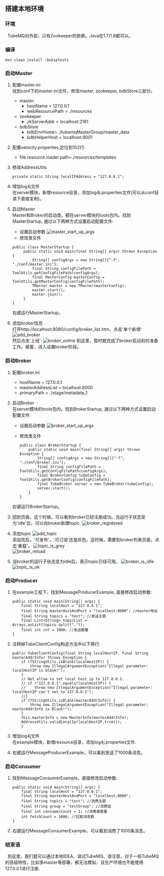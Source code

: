 ## 搭建本地环境

### 环境
  &nbsp;&nbsp;TubeMQ对外部，只有Zookeeper的依赖。Java在1.7/1.8都可以。

### 编译
   ```
   mvn clean install -DskipTests
   ```  
### 启动Master 
   1. 配置master.ini
      <br>找到conf下的master.ini文件，修改master, zookeeper,  bdbStore三部分。
      - master:
        - hostName = 127.0.0.1
        - webResourcePath = ./resources
      - zookeeper
        - zkServerAddr = localhost:2181
      - bdbStore 
        - bdbEnvHome= ./tubemqMasterGroup/master_data
        - bdbHelperHost = localhost:9001
   
   2. 配置velocity.properties,定位到102行:
      - file.resource.loader.path=./resources/templates
   
   3. 修改AddressUtils
      ```
      private static String localIPAddress = "127.0.0.1";
      ```
   
   4. 增加log4j文件
      <br>在server模块，新增resource目录，添加log4j.properties文件(可以从conf目录下直接复制)。
   
   5. 启动Master
      <br>Master和Broker的启动类，都在server模块的tools包内。找到MasterStartup, 通过以下两种方式设置启动配置文件:
      - 设置启动参数
      ![master_start_up_args](standalone_setup_img/master_startup_args.png)
      - 修改类文件
      ```
      public class MasterStartup {
           public static void main(final String[] args) throws Exception {
               String[] configArgs = new String[]{"-f", "./conf/master.ini"};
               final String configFilePath = ToolUtils.getConfigFilePath(configArgs);
               final MasterConfig masterConfig = ToolUtils.getMasterConfig(configFilePath);
               TMaster master = new TMaster(masterConfig);
               master.start();
               master.join();
           }
      }
      ```
      右键运行MasterStartup。
   
   6. 添加broker信息
      <br>打开http://localhost:8080/config/broker_list.htm，点击'单个新增'
      ![add_broker](standalone_setup_img/add_broker.jpg)   
      然后点击'上线':
      ![broker_online](standalone_setup_img/broker_online.jpg)
      到这里，暂时就完成了broker启动前的准备工作。接着，进入设置broker阶段。

### 启动Broker
   1. 配置broker.ini
      - hostName = 127.0.0.1
      - masterAddressList = localhost:8000
      - primaryPath = ./stage/metadata_1
   
   2. 启动Broker
      <br>在server模块的tools包内。找到BrokerStartup, 通过以下两种方式设置启动配置文件:
      
      - 设置启动参数
      ![broker_start_up_args](standalone_setup_img/broker_startup_args.jpg)
      
      - 修改类文件
        ```
        public class BrokerStartup {
            public static void main(final String[] args) throws Exception {
                String[] configArgs = new String[]{"-f", "./conf/broker.ini"};
                final String configFilePath = ToolUtils.getConfigFilePath(configArgs);
                final BrokerConfig tubeConfig = ToolUtils.getBrokerConfig(configFilePath);
                final TubeBroker server = new TubeBroker(tubeConfig);
                server.start();
            }
        }
        ```
      右键运行BrokerStartup。
      
   3. 回到页面，这个时候，可以看到broker已经注册成功。当运行子状态变为'idle'后，可以向broker新建topic.
      ![broker_registered](standalone_setup_img/broker_registered.jpg) 
     
   4. 添加topic
      ![add_topic](standalone_setup_img/add_topic.jpg)   
      添加完后，'可发布'，'可订阅'还是灰色，这时候，需要到broker列表页面，点击'重载'。
      ![topic_is_grey](standalone_setup_img/topic_is_grey.jpg)  
      ![broker_reload](standalone_setup_img/broker_reload.jpg)  
   
   5. 当broker的运行子状态变为idle后，表示topic已经可用。
      ![broker_is_idle](standalone_setup_img/broker_is_idle.jpg)  
      ![topic_is_ok](standalone_setup_img/topic_is_ok.jpg) 
     
### 启动Producer
   1. 在example工程下，找到MessageProducerExample, 直接修改启动参数:
      ```
      public static void main(String[] args) {
          final String localHost = "127.0.0.1";
          final String masterHostAndPort = "localhost:8000"; //master地址
          final String topics = "test"; //发送主题
          final List<String> topicList = Arrays.asList(topics.split(","));
          final int cnt = 1000; //发送数量
      }       
      ``` 
   
   2. 注释掉TubeClientConfig构造方法中以下两行:
      ``` 
      public TubeClientConfig(final String localHostIP, final String masterAddrInfo) throws Exception {
          if (TStringUtils.isBlank(localHostIP)) {
              throw new IllegalArgumentException("Illegal parameter: localHostIP is blank!");
          }
          // Not allow to set local host ip to 127.0.0.1.
          // if ("127.0.0.1".equals(localHostIP)) {
          //    throw new IllegalArgumentException("Illegal parameter: localHostIP can't set to 127.0.0.1");
          //}
          if (TStringUtils.isBlank(masterAddrInfo)) {
              throw new IllegalArgumentException("Illegal parameter: masterAddrInfo is Blank!");
          }
          this.masterInfo = new MasterInfo(masterAddrInfo);
          AddressUtils.validLocalIp(localHostIP.trim());
          }
      ```    
   3. 增加log4j文件
      <br>在example模块，新增resource目录，添加log4j.properties文件.
   
   4. 右键运行MessageProducerExample，可以看到发送了1000条消息。  

### 启动Consumer
   1. 找到MessageConsumerExample，直接修改启动参数:
      ```
      public static void main(String[] args) {
          final String localHost = "127.0.0.1";
          final String masterHostAndPort = "localhost:8000";
          final String topics = "test"; //消费主题
          final String group = "testGroup"; //消费组
          final int consumerCount = 1; //消费者数量
          int fetchCount = 1000; //拉取消息数
      }        
      ```  
   2. 右键运行MessageConsumerExample，可以看到消费了1000条消息。    
   
### 结束语
   &nbsp;&nbsp;到这里，我们就可以通过本地IDEA，调试TubeMQ。请注意，对于一些TubeMQ的高级特性，比如多master等部署，都无法模拟，且生产环境也不能使用127.0.0.1进行注册.  